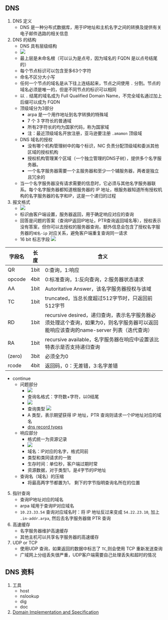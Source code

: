 ## DNS 
1. DNS 定义
    - DNS 是一种分布式数据库，用于IP地址和主机名字之间的转换及提供有关电子邮件选路的相关信息
2. DNS 的结构
    - DNS 具有层级结构
    - ![](https://note.youdao.com/yws/public/resource/7892244109fc75f249e4a20f1c461bdc/xmlnote/C1DA0A3859C04B1EAA2EA2E548F33655/19733)
    - 最上层是未命名根（可以认为是点号，因为域名的 FQDN 是以点号结尾的）
    - 每个节点标识可以包含至多63个字符
    - 命名不区分大小写
    - 任何一个节点的域名是从下往上连结起来，节点之间使用 `.` 分割。节点的域名必须是唯一的，但是不同节点的标识可以相同
    - 以 `.` 结尾的域名成为 Full Qualified Domain Name，不完全域名通过加上后缀可以成为 FQDN
    - 顶级域分为3部分
        - arpa 是一个用作地址到名字转换的特殊域
        - 7 个 3 字符长的普通域
        - 所有2字符长的均为国家代码，称为国家域
        - 注：最近顶级域名开放注册，亚马逊要注册 `.amamon` 顶级域
    - DNS 域名的授权
        - 没有哪个机构管理树中的每个标识，NIC 负责分配顶级域和委派其他区域的授权机构
        - 授权机构管理某个区域（一个独立管理的DNS子树），提供多个名字服务器。
        - 一个名字服务器需要一个主服务器和至少一个辅服务器，两者是独立且冗余的
    - 当一个名字服务器没有请求需要的信息时，它必须与其他名字服务器联系。每个名字服务器都知道根服务器的 IP 地址，根服务器知道所有授权机构的名字服务器的名字和IP，这是一个递归的过程
3. 报文格式
    - ![](https://note.youdao.com/yws/public/resource/7892244109fc75f249e4a20f1c461bdc/xmlnote/9E5C70CEF64D4943B08E881F9E6EEA56/19787)
    - 标识由客户端设置，服务器返回，用于确定响应对应的查询
    - 回答是问题的答案（查询IP返回IP地址，PTR查询返回域名等），授权表示没有答案，但你可以去授权的服务器查询，额外信息会包含了授权名字服务器的`域名-ip` 对应关系，避免客户端重复查询同一请求
    - 16 bit 标志字段 ![](https://note.youdao.com/yws/public/resource/7892244109fc75f249e4a20f1c461bdc/xmlnote/346DEBFC093B4821B774AD73E8DCE682/19789)

| 字段名       | 长度  | 含义 |
|-----| ----- | -----|
| QR | 1bit | 0:查询，1:响应|
|opcode | 4bit | 0:标准查询，1:反向查询，2:服务器状态请求|
| AA | 1bit | Autoritative Answer，该名字服务器授权与该域|
| TC | 1bit | truncated，当总长度超过512字节时，只返回前512字节 |
| RD | 1bit | recursive desired，递归查询，表示名字服务器必须处理这个查询，如果为0，则名字服务器可以返回能响应该查询的name-server 列表（迭代查询） |
| RA | 1bit | recursive available，名字服务器在响应中设置该比特表示是否支持递归查询 |
| (zero) | 3bit | 必须全为0 |
| rcode | 4bit | 返回码，0：无差错，3:名字差错|


- continue
    - 问题部分
        - ![](https://note.youdao.com/yws/public/resource/7892244109fc75f249e4a20f1c461bdc/xmlnote/E73E8A072E8A424EA16F1AA79EBD0C3B/19831)
        - 查询名格式：字符数+字符，以0结尾
        - ![](https://note.youdao.com/yws/public/resource/7892244109fc75f249e4a20f1c461bdc/xmlnote/0C77014121DC4618B5C2CAEA5F0E6C26/19835)
        - 查询类型 ![](https://note.youdao.com/yws/public/resource/7892244109fc75f249e4a20f1c461bdc/xmlnote/0B0DD0EAAEEE4E68AF0AB0F77439A2FA/19842)
        - A 类型，表示期望获得 IP 地址，PTR 查询则请求一个IP地址对应的域名
        - [dns record types](https://en.wikipedia.org/wiki/List_of_DNS_record_types)
    - 响应部分
        - 格式统一为资源记录
        - ![](https://note.youdao.com/yws/public/resource/7892244109fc75f249e4a20f1c461bdc/xmlnote/4D3AEF0B99754A5F82E9AA7C84AE6381/19847)
        - 域名：IP对应的名字，格式同前
        - 类型和类同请求的一致
        - 生存时间：单位秒，客户端过期时常
        - 资源数据，对于类型1，是4字节的IP地址
    - 查询名（域名）的压缩
        - 将最高两字节都置为1， 剩下的字节指明查询名所在的位置
5. 指针查询
    - 查询IP地址对应的域名
    - arpa 域用于查询IP对应域名
    - `10.23.33.54` 查询对应域名时：将 IP 地址反过来变成 `54.22.23.10`, 加上 `.in-addr.arpa`, 然后去名字服务器做 PTR 查询
6. 高速缓存
    - 名字服务器维护高速缓存
    - 其他主机可以共享名字服务器的高速缓存
7. UDP or TCP
    - 使用UDP 查询，如果返回的数据中标志了 `TC`,则会使用 TCP 重新发送查询
    - 广域网上分组丢失很严重，UDP客户端需要自己处理丢失和超时的情况

## DNS 资料

1. 工具
    - host
    - nslookup
    - dig
    - doc
2. [Domain Implementation and Specification](https://www.ietf.org/rfc/rfc1035.txt)
